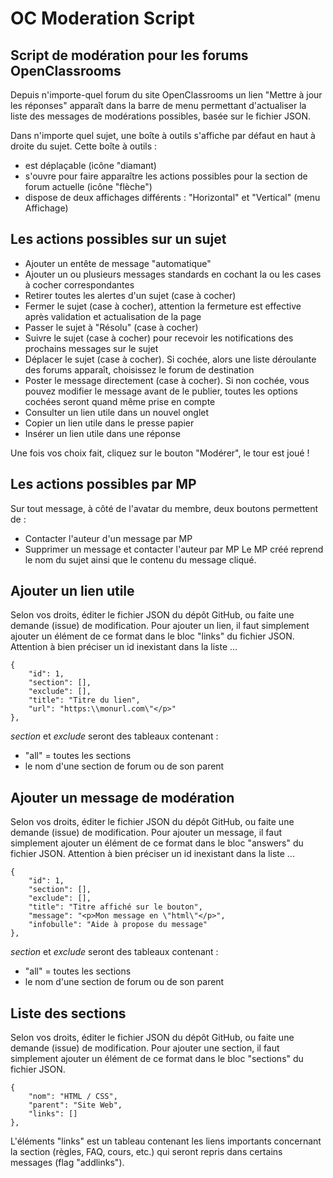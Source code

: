 # OC Moderation Script
## Script de modération pour les forums OpenClassrooms
Depuis n'importe-quel forum du site OpenClassrooms un lien "Mettre à jour les réponses" apparaît dans la barre de menu permettant d'actualiser la liste des messages de modérations possibles, basée sur le fichier JSON.

Dans n'importe quel sujet, une boîte à outils s'affiche par défaut en haut à droite du sujet. Cette boîte à outils :
- est déplaçable (icône "diamant)
- s'ouvre pour faire apparaître les actions possibles pour la section de forum actuelle (icône "flèche")
- dispose de deux affichages différents : "Horizontal" et "Vertical" (menu Affichage)

## Les actions possibles sur un sujet
- Ajouter un entête de message "automatique"
- Ajouter un ou plusieurs messages standards en cochant la ou les cases à cocher correspondantes
- Retirer toutes les alertes d'un sujet (case à cocher)
- Fermer le sujet (case à cocher), attention la fermeture est effective après validation et actualisation de la page
- Passer le sujet à "Résolu" (case à cocher)
- Suivre le sujet (case à cocher) pour recevoir les notifications des prochains messages sur le sujet
- Déplacer le sujet (case à cocher). Si cochée, alors une liste déroulante des forums apparaît, choisissez le forum de destination
- Poster le message directement (case à cocher). Si non cochée, vous pouvez modifier le message avant de le publier, toutes les options cochées seront quand même prise en compte
- Consulter un lien utile dans un nouvel onglet
- Copier un lien utile dans le presse papier
- Insérer un lien utile dans une réponse

Une fois vos choix fait, cliquez sur le bouton "Modérer", le tour est joué !

## Les actions possibles par MP
Sur tout message, à côté de l'avatar du membre, deux boutons permettent de :
- Contacter l'auteur d'un message par MP
- Supprimer un message et contacter l'auteur par MP
Le MP créé reprend le nom du sujet ainsi que le contenu du message cliqué.

## Ajouter un lien utile
Selon vos droits, éditer le fichier JSON du dépôt GitHub, ou faite une demande (issue) de modification.
Pour ajouter un lien, il faut simplement ajouter un élément de ce format dans le bloc "links" du fichier JSON. Attention à bien préciser un id inexistant dans la liste ...

	{
		"id": 1,
		"section": [],
		"exclude": [],
		"title": "Titre du lien",
		"url": "https:\\monurl.com\"</p>"
	},

<em>section</em> et <em>exclude</em> seront des tableaux contenant :
- "all" = toutes les sections
- le nom d'une section de forum ou de son parent

## Ajouter un message de modération
Selon vos droits, éditer le fichier JSON du dépôt GitHub, ou faite une demande (issue) de modification.
Pour ajouter un message, il faut simplement ajouter un élément de ce format dans le bloc "answers" du fichier JSON. Attention à bien préciser un id inexistant dans la liste ...

	{
		"id": 1,
		"section": [],
		"exclude": [],
		"title": "Titre affiché sur le bouton",
		"message": "<p>Mon message en \"html\"</p>",
		"infobulle": "Aide à propose du message"
	},

<em>section</em> et <em>exclude</em> seront des tableaux contenant :
- "all" = toutes les sections
- le nom d'une section de forum ou de son parent

## Liste des sections
Selon vos droits, éditer le fichier JSON du dépôt GitHub, ou faite une demande (issue) de modification.
Pour ajouter une section, il faut simplement ajouter un élément de ce format dans le bloc "sections" du fichier JSON.

	{
		"nom": "HTML / CSS",
		"parent": "Site Web",
		"links": []
	},

L'éléments "links" est un tableau contenant les liens importants concernant la section (règles, FAQ, cours, etc.) qui seront repris dans certains messages (flag "addlinks").
